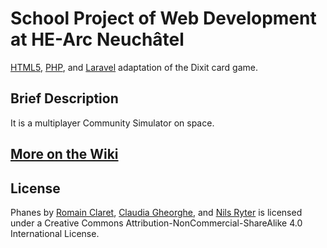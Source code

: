 # School Project of Web Development at HE-Arc Neuchâtel

[HTML5](http://www.w3.org/TR/html5/), [PHP](http://www.php.net), and [Laravel](http://laravel.com) adaptation of the Dixit card game.


## Brief Description

It is a multiplayer Community Simulator on space.

## [More on the Wiki](https://github.com/hearc-bananas-web-dev/Phanes/wiki)

## License

Phanes by [Romain Claret](http://www.romainclaret.com), [Claudia Gheorghe](https://github.com/klaug), and [Nils Ryter](https://github.com/arkeine) is licensed under a Creative Commons Attribution-NonCommercial-ShareAlike 4.0 International License.


